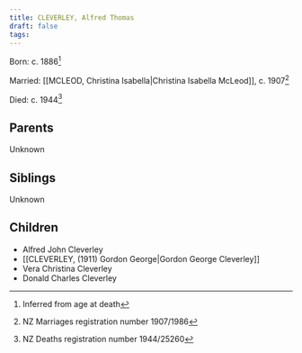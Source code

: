 ```yaml
---
title: CLEVERLEY, Alfred Thomas
draft: false
tags:
---
```

Born: c. 1886[^1]

Married: [[MCLEOD, Christina Isabella|Christina Isabella McLeod]], c. 1907[^2]

Died: c. 1944[^3]

## Parents
Unknown

## Siblings
Unknown

## Children
- Alfred John Cleverley
- [[CLEVERLEY, (1911) Gordon George|Gordon George Cleverley]]
- Vera Christina Cleverley
- Donald Charles Cleverley


[^1]: Inferred from age at death
[^2]: NZ Marriages registration number 1907/1986
[^3]: NZ Deaths registration number 1944/25260


